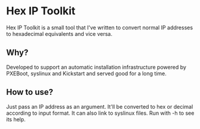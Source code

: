 # Hex IP Toolkit
Hex IP Toolkit is a small tool that I've written to convert normal IP addresses to hexadecimal equivalents and vice versa.

## Why?
Developed to support an automatic installation infrastructure powered by PXEBoot, syslinux and Kickstart and served good for a long time.

## How to use?
Just pass an IP address as an argument. It'll be converted to hex or decimal according to input format. It can also link to syslinux files. Run with -h to see its help.
